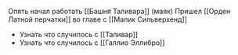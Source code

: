 Опять начал работать [[Башня Таливара]] (маяк)
Пришел [[Орден Латной перчатки]] во главе с [[Малик Сильверхенд]]

- Узнать что случилось с [[Таливар]]
- Узнать что случилось с [[Галлио Эллибро]]